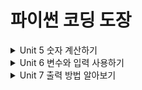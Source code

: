 # 파이썬 코딩 도장
<details>
<summary>Unit 5 숫자 계산하기 </summary>
<div markdown="1">       
-[모르는 것 정리](https://github.com/saJaeHyukc/TIL/tree/main/python%20coding%20dojang/unit5)
</div>
</details>

<details>
<summary>Unit 6 변수와 입력 사용하기 </summary>
<div markdown="2">       
-[모르는 것 정리](https://github.com/saJaeHyukc/TIL/tree/main/python%20coding%20dojang/unit6)
</div>
</details>

<details>
<summary>Unit 7 출력 방법 알아보기 </summary>
<div markdown="3">       
-[모르는 것 정리](https://github.com/saJaeHyukc/TIL/tree/main/python%20coding%20dojang/unit7)
</div>
</details>
